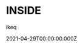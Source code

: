 ---
title: INSIDE
github: https://github.com/ikeq/hexo-theme-inside
demo: https://blog.oniuo.com/theme-inside
license: MIT
author: ikeq
author_link: ''
author_twitter: ''
date: 2021-04-29T00:00:00.000Z
ssg:
  - Hexo
cms: null
css: null
category: null
description: null
draft: true
publish_date: '2017-11-09T03:34:33Z'
update_date: '2022-10-30T04:13:39Z'
github_star: 612
github_fork: 94
---
